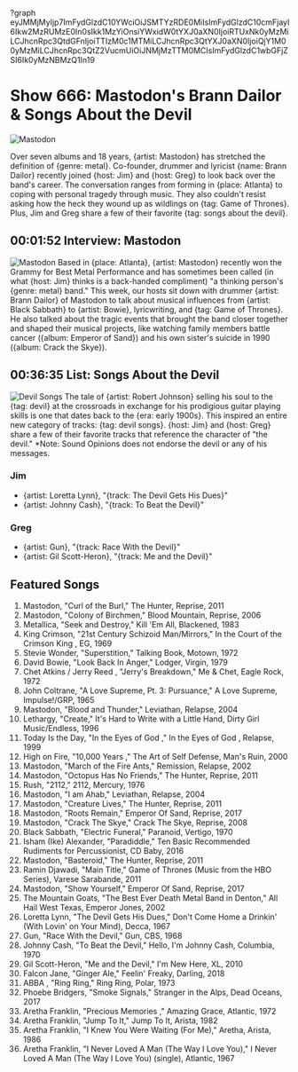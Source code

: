 ?graph eyJMMjMyIjp7ImFydGlzdC10YWciOiJSMTYzRDE0MiIsImFydGlzdC10cmFjayI6Ikw2MzRUMzE0In0sIkk1MzYiOnsiYWxidW0tYXJ0aXN0IjoiRTUxNk0yMzMiLCJhcnRpc3QtdGFnIjoiTTIzM0c1MTMiLCJhcnRpc3QtYXJ0aXN0IjoiQjY1M00yMzMiLCJhcnRpc3QtZ2VucmUiOiJNMjMzTTM0MCIsImFydGlzdC1wbGFjZSI6Ik0yMzNBMzQ1In19

# Show 666: Mastodon's Brann Dailor & Songs About the Devil

![Mastodon](https://sound-images.s3.amazonaws.com/images/2018/mastodon_1.jpg)

Over seven albums and 18 years, {artist: Mastodon} has stretched the definition of {genre: metal}. Co-founder, drummer and lyricist {name: Brann Dailor} recently joined {host: Jim} and {host: Greg} to look back over the band's career. The conversation ranges from forming in {place: Atlanta} to coping with personal tragedy through music. They also couldn't resist asking how the heck they wound up as wildlings on {tag: Game of Thrones}. Plus, Jim and Greg share a few of their favorite {tag: songs about the devil}.


## 00:01:52 Interview: Mastodon

![Mastodon](https://sound-images.s3.amazonaws.com/images/2018/BrannDailor.jpg)
Based in {place: Atlanta}, {artist: Mastodon} recently won the Grammy for Best Metal Performance and has sometimes been called (in what {host: Jim} thinks is a back-handed compliment) "a thinking person's {genre: metal} band." This week, our hosts sit down with drummer {artist: Brann Dailor} of Mastodon to talk about musical influences from {artist: Black Sabbath} to {artist: Bowie}, lyricwriting, and {tag: Game of Thrones}. He also talked about the tragic events that brought the band closer together and shaped their musical projects, like watching family members battle cancer ({album: Emperor of Sand}) and his own sister's suicide in 1990 ({album: Crack the Skye}).

## 00:36:35 List: Songs About the Devil
![Devil Songs](https://sound-images.s3.amazonaws.com/images/2018/crossroads1.jpg)
The tale of {artist: Robert Johnson} selling his soul to the {tag: devil} at the crossroads  in exchange for his prodigious guitar playing skills is one that dates back to the {era: early 1900s}. This inspired an entire new category of tracks: {tag: devil songs}. {host: Jim} and {host: Greg} share a few of their favorite tracks that reference the character of "the devil."
*Note: Sound Opinions does not endorse the devil or any of his messages.

### Jim
- {artist: Loretta Lynn}, "{track: The Devil Gets His Dues}"
- {artist: Johnny Cash}, "{track: To Beat the Devil}"

### Greg
- {artist: Gun}, "{track: Race With the Devil}"
- {artist: Gil Scott-Heron}, "{track: Me and the Devil}"


## Featured Songs
1. Mastodon, "Curl of the Burl," The Hunter, Reprise, 2011
1. Mastodon, "Colony of Birchmen," Blood Mountain, Reprise, 2006
1. Metallica, "Seek and Destroy," Kill 'Em All, Blackened, 1983
1. King Crimson, "21st Century Schizoid Man/Mirrors," In the Court of the Crimson King , EG, 1969
1. Stevie Wonder, "Superstition," Talking Book, Motown, 1972
1. David Bowie, "Look Back In Anger," Lodger, Virgin, 1979
1. Chet Atkins / Jerry Reed , "Jerry's Breakdown," Me & Chet, Eagle Rock, 1972
1. John Coltrane, "A Love Supreme, Pt. 3: Pursuance," A Love Supreme, Impulse!/GRP, 1965
1. Mastodon, "Blood and Thunder," Leviathan, Relapse, 2004
1. Lethargy, "Create," It's Hard to Write with a Little Hand, Dirty Girl Music/Endless, 1996
1. Today Is the Day, "In the Eyes of God ," In the Eyes of God , Relapse, 1999
1. High on Fire, "10,000 Years ," The Art of Self Defense, Man's Ruin, 2000
1. Mastodon, "March of the Fire Ants," Remission, Relapse, 2002
1. Mastodon, "Octopus Has No Friends," The Hunter, Reprise, 2011
1. Rush, "2112," 2112, Mercury, 1976
1. Mastodon, "I am Ahab," Leviathan, Relapse, 2004
1. Mastodon, "Creature Lives," The Hunter, Reprise, 2011
1. Mastodon, "Roots Remain," Emperor Of Sand, Reprise, 2017
1. Mastodon, "Crack The Skye," Crack The Skye, Reprise, 2008
1. Black Sabbath, "Electric Funeral," Paranoid, Vertigo, 1970
1. Isham (Ike) Alexander, "Paradiddle," Ten Basic Recommended Rudiments for Percussionist, CD Baby, 2016
1. Mastodon, "Basteroid," The Hunter, Reprise, 2011
1. Ramin Djawadi, "Main Title," Game of Thrones (Music from the HBO Series), Varese Sarabande, 2011
1. Mastodon, "Show Yourself," Emperor Of Sand, Reprise, 2017
1. The Mountain Goats, "The Best Ever Death Metal Band in Denton," All Hail West Texas, Emperor Jones, 2002
1. Loretta Lynn, "The Devil Gets His Dues," Don't Come Home a Drinkin' (With Lovin' on Your Mind), Decca, 1967
1. Gun, "Race With the Devil," Gun, CBS, 1968
1. Johnny Cash, "To Beat the Devil," Hello, I'm Johnny Cash, Columbia, 1970
1. Gil Scott-Heron, "Me and the Devil," I'm New Here, XL, 2010
1. Falcon Jane, "Ginger Ale," Feelin' Freaky, Darling, 2018
1. ABBA , "Ring Ring," Ring Ring, Polar, 1973
1. Phoebe Bridgers, "Smoke Signals," Stranger in the Alps, Dead Oceans, 2017
1. Aretha Franklin, "Precious Memories ," Amazing Grace, Atlantic, 1972
1. Aretha Franklin, "Jump To It," Jump To It, Arista, 1982
1. Aretha Franklin, "I Knew You Were Waiting (For Me)," Aretha, Arista, 1986
1. Aretha Franklin, "I Never Loved A Man (The Way I Love You)," I Never Loved A Man (The Way I Love You) (single), Atlantic, 1967